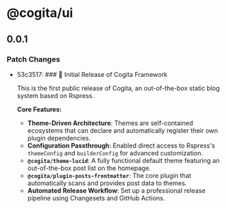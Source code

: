 # @cogita/ui

## 0.0.1

### Patch Changes

- 53c3517: ### 🎉 Initial Release of Cogita Framework

  This is the first public release of Cogita, an out-of-the-box static blog system based on Rspress.

  **Core Features:**

  - **Theme-Driven Architecture**: Themes are self-contained ecosystems that can declare and automatically register their own plugin dependencies.
  - **Configuration Passthrough**: Enabled direct access to Rspress's `themeConfig` and `builderConfig` for advanced customization.
  - **`@cogita/theme-lucid`**: A fully functional default theme featuring an out-of-the-box post list on the homepage.
  - **`@cogita/plugin-posts-frontmatter`**: The core plugin that automatically scans and provides post data to themes.
  - **Automated Release Workflow**: Set up a professional release pipeline using Changesets and GitHub Actions.
